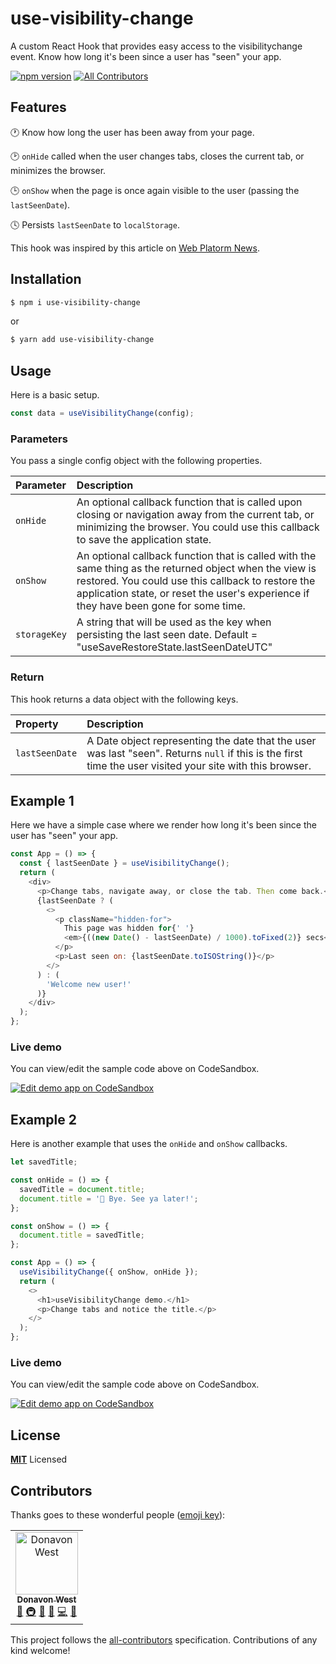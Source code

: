 # use-visibility-change

A custom React Hook that provides easy access to the visibilitychange event.
Know how long it's been since a user has "seen" your app.

[![npm version](https://badge.fury.io/js/%40use-it%2Fevent-listener.svg)](https://badge.fury.io/js/%40use-it%2Fevent-listener) [![All Contributors](https://img.shields.io/badge/all_contributors-1-orange.svg?style=flat-square)](#contributors)

## Features

🕐 Know how long the user has been away from your page.

🕑 `onHide` called when the user changes tabs, closes the current tab, or minimizes the browser.

🕒 `onShow` when the page is once again visible to the user (passing the `lastSeenDate`).

🕓 Persists `lastSeenDate` to `localStorage`.

This hook was inspired by this article on [Web Platorm News](https://webplatform.news/issues/2019-03-27#web-pages-can-now-detect-when-chrome-s-window-is-covered-by-another-window).


## Installation

```bash
$ npm i use-visibility-change
```

or

```bash
$ yarn add use-visibility-change
```

## Usage

Here is a basic setup.

```js
const data = useVisibilityChange(config);
```

### Parameters

You pass a single config object with the following properties.

| Parameter   | Description                                                                                     |
| :---------- | :---------------------------------------------------------------------------------------------- |
| `onHide` | An optional callback function that is called upon closing or navigation away from the current tab, or minimizing the browser. You could use this callback to save the application state. |
| `onShow` | An optional callback function that is called with the same thing as the returned object when the view is restored. You could use this callback to restore the application state, or reset the user's experience if they have been gone for some time. |
| `storageKey` | A string that will be used as the key when persisting the last seen date. Default = "useSaveRestoreState.lastSeenDateUTC" |


### Return

This hook returns a data object with the following keys.

| Property   | Description                                                                                     |
| :---------- | :---------------------------------------------------------------------------------------------- |
| `lastSeenDate` | A Date object representing the date that the user was last "seen". Returns `null` if this is the first time the user visited your site with this browser. |

## Example 1

Here we have a simple case where we render how long it's been since the user has "seen" your app.

```js
const App = () => {
  const { lastSeenDate } = useVisibilityChange();
  return (
    <div>
      <p>Change tabs, navigate away, or close the tab. Then come back.</p>
      {lastSeenDate ? (
        <>
          <p className="hidden-for">
            This page was hidden for{' '}
            <em>{((new Date() - lastSeenDate) / 1000).toFixed(2)} secs</em>
          </p>
          <p>Last seen on: {lastSeenDate.toISOString()}</p>
        </>
      ) : (
        'Welcome new user!'
      )}
    </div>
  );
};
```

### Live demo

You can view/edit the sample code above on CodeSandbox.

[![Edit demo app on CodeSandbox](https://codesandbox.io/static/img/play-codesandbox.svg)](https://codesandbox.io/s/vm6l68k427)

## Example 2

Here is another example that uses the `onHide` and `onShow` callbacks.

```js
let savedTitle;

const onHide = () => {
  savedTitle = document.title;
  document.title = '👋 Bye. See ya later!';
};

const onShow = () => {
  document.title = savedTitle;
};

const App = () => {
  useVisibilityChange({ onShow, onHide });
  return (
    <>
      <h1>useVisibilityChange demo.</h1>
      <p>Change tabs and notice the title.</p>
    </>
  );
};
```

### Live demo

You can view/edit the sample code above on CodeSandbox.

[![Edit demo app on CodeSandbox](https://codesandbox.io/static/img/play-codesandbox.svg)](https://codesandbox.io/s/xj6vz7wn1z)


## License

**[MIT](LICENSE)** Licensed

## Contributors

Thanks goes to these wonderful people ([emoji key](https://allcontributors.org/docs/en/emoji-key)):

<!-- ALL-CONTRIBUTORS-LIST:START - Do not remove or modify this section -->
<!-- prettier-ignore -->
<table><tr><td align="center"><a href="http://donavon.com"><img src="https://avatars3.githubusercontent.com/u/887639?v=4" width="100px;" alt="Donavon West"/><br /><sub><b>Donavon West</b></sub></a><br /><a href="#ideas-donavon" title="Ideas, Planning, & Feedback">🤔</a> <a href="#infra-donavon" title="Infrastructure (Hosting, Build-Tools, etc)">🚇</a> <a href="#maintenance-donavon" title="Maintenance">🚧</a> <a href="#review-donavon" title="Reviewed Pull Requests">👀</a> <a href="https://github.com/donavon/use-visibility-change/commits?author=donavon" title="Code">💻</a> <a href="#design-donavon" title="Design">🎨</a></td></tr></table>

<!-- ALL-CONTRIBUTORS-LIST:END -->

This project follows the [all-contributors](https://github.com/all-contributors/all-contributors) specification. Contributions of any kind welcome!
